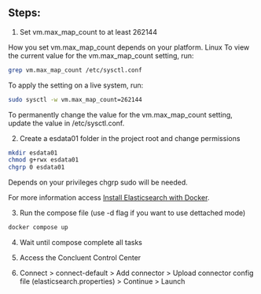 ## Steps:

1. Set vm.max_map_count to at least 262144

How you set vm.max_map_count depends on your platform.
Linux
To view the current value for the vm.max_map_count setting, run:

```bash
grep vm.max_map_count /etc/sysctl.conf
```

To apply the setting on a live system, run:

```bash
sudo sysctl -w vm.max_map_count=262144
```

To permanently change the value for the vm.max_map_count setting, update the value in /etc/sysctl.conf.

2. Create a esdata01 folder in the project root and change permissions

```bash
mkdir esdata01
chmod g+rwx esdata01
chgrp 0 esdata01
```

Depends on your privileges chgrp sudo will be needed.

For more information access [Install Elasticsearch with Docker](https://www.elastic.co/guide/en/elasticsearch/reference/8.0/docker.html).

3. Run the compose file (use -d flag if you want to use dettached mode)

```bash
docker compose up
```

4. Wait until compose complete all tasks

5. Access the Concluent Control Center

6. Connect > connect-default > Add connector > Upload connector config file (elasticsearch.properties) > Continue > Launch
